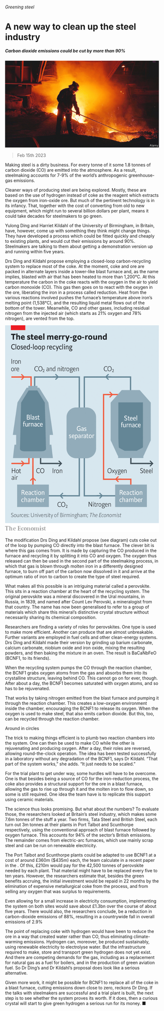 ###### Greening steel

# A new way to clean up the steel industry 

##### Carbon dioxide emissions could be cut by more than 90% 

![image](images/20230218_STP001.jpg) 

> Feb 15th 2023 

Making steel is a dirty business. For every tonne of it some 1.8 tonnes of carbon dioxide (CO) are emitted into the atmosphere. As a result, steelmaking accounts for 7-9% of the world’s anthropogenic greenhouse-gas emissions. 

Cleaner ways of producing steel are being explored. Mostly, these are based on the use of hydrogen instead of coke as the reagent which extracts the oxygen from iron-oxide ore. But much of the pertinent technology is in its infancy. That, together with the cost of converting from old to new equipment, which might run to several billion dollars per plant, means it could take decades for steelmakers to go green. 

Yulong Ding and Harriet Kildahl of the University of Birmingham, in Britain, have, however, come up with something they think might change things. They have developed a process which could be fitted quickly and cheaply to existing plants, and would cut their emissions by around 90%. Steelmakers are talking to them about getting a demonstration version up and running within five years.

Drs Ding and Kildahl propose employing a closed-loop carbon-recycling system to replace most of the coke. At the moment, coke and ore are packed in alternate layers inside a tower-like blast furnace and, as the name implies, blasted with air that has been heated to more than 1,200°C. At this temperature the carbon in the coke reacts with the oxygen in the air to yield carbon monoxide (CO). This gas then goes on to react with the oxygen in the ore, liberating the iron in a process called reduction. Heat from the various reactions involved pushes the furnace’s temperature above iron’s melting point (1,538°C), and the resulting liquid metal flows out of the bottom of the tower. Meanwhile, CO and other gases, including residual nitrogen from the injected air (which starts as 21% oxygen and 78% nitrogen), are vented from the top.

![image](images/20230218_STC971.png) 


The modification Drs Ding and Kildahl propose (see diagram) cuts coke out of the loop by pumping CO directly into the blast furnace. The clever bit is where this gas comes from. It is made by capturing the CO produced in the furnace and recycling it by splitting it into CO and oxygen. The oxygen thus released can then be used in the second part of the steelmaking process, in which that gas is blown through molten iron in a differently designed furnace, to burn off part of the carbon now dissolved in it and arrive at the optimum ratio of iron to carbon to create the type of steel required.

What makes all this possible is an intriguing material called a perovskite. This sits in a reaction chamber at the heart of the recycling system. The original perovskite was a mineral discovered in the Ural mountains, in Russia, in 1839, and named after Count Lev Perovski, a mineralogist from that country. The name has now been generalised to refer to a group of materials which share this mineral’s distinctive crystal structure without necessarily sharing its chemical composition. 

Researchers are finding a variety of roles for perovskites. One type is used to make  more efficient. Another can produce  that are almost unbreakable. Further variants are employed in fuel cells and other clean-energy systems. Drs Ding and Kildahl made their version by grinding up barium carbonate, calcium carbonate, niobium oxide and iron oxide, mixing the resulting powders, and then baking the mixture in an oven. The result is BaCaNbFeO (BCNF1, to its friends). 

When the recycling system pumps the CO through the reaction chamber, the BCNF1 grabs oxygen atoms from the gas and absorbs them into its crystalline structure, leaving behind CO. This cannot go on for ever, though. After about a day, the BCNF1 becomes saturated with oxygen atoms, and so has to be rejuvenated.

That works by taking nitrogen emitted from the blast furnace and pumping it through the reaction chamber. This creates a low-oxygen environment inside the chamber, encouraging the BCNF1 to release its oxygen. When the oxygen is used to make steel, that also emits carbon dioxide. But this, too, can be recycled through the reaction chamber.

Around in circles

The trick to making things efficient is to plumb two reaction chambers into the system. One can then be used to make CO while the other is rejuvenating and producing oxygen. After a day, their roles are reversed, allowing round-the-clock operation. The idea has been tested successfully in a laboratory without any degradation of the BCNF1, says Dr Kildahl. “That part of the system works,” she adds. “It just needs to be scaled.”

For the trial plant to get under way, some hurdles will have to be overcome. One is that besides being a source of CO for the iron-reduction process, the coke also provides a structural support for the ore in a blast furnace, allowing the gas to rise up through it and the molten iron to flow down, so some is still required. One idea the team have is to replicate this support using ceramic materials.

The science thus looks promising. But what about the numbers? To evaluate those, the researchers looked at Britain’s steel industry, which makes some 7.6m tonnes of the stuff a year. Two firms, Tata Steel and British Steel, each turn out 3m tonnes at their plants in Port Talbot and Scunthorpe respectively, using the conventional approach of blast furnace followed by oxygen furnace. This accounts for 94% of the sector’s British emissions. The remainder comes from electric-arc furnaces, which use mainly scrap steel and can be run on renewable electricity. 

The Port Talbot and Scunthorpe plants could be adapted to use BCNF1 at a cost of around £360m ($435m) each, the team calculate in a recent paper in the . Of this, £210m would pay for the 42,500 tonnes of perovskite needed by each plant. That material might have to be replaced every five to ten years. However, the researchers estimate that, besides the green benefits accruing, the initial investment would be repaid in 22 months by the elimination of expensive metallurgical coke from the process, and from selling any oxygen that was surplus to requirements. 

Even allowing for a small increase in electricity consumption, implementing the system on both sites would save about £1.3bn over the course of about five years. There would also, the researchers conclude, be a reduction in carbon-dioxide emissions of 88%, resulting in a countrywide fall in overall emissions of 2.9%

The point of replacing coke with hydrogen would have been to reduce the ore in a way that created water rather than CO, thus eliminating climate-warming emissions. Hydrogen can, moreover, be produced sustainably, using renewable electricity to electrolyse water. But the infrastructure required to make, store and transport green hydrogen does not yet exist. And there are competing demands for the gas, including as a replacement for natural gas as a fuel for boilers, and in the production of green aviation fuel. So Dr Ding’s and Dr Kildahl’s proposal does look like a serious alternative.

Given more work, it might be possible for BCNF1 to replace all of the coke in a blast furnace, cutting emissions down close to zero, reckons Dr Ding. If the talks with steelmakers are successful and a trial plant is built, the next step is to see whether the system proves its worth. If it does, then a curious crystal will start to give green hydrogen a serious run for its money. ■


